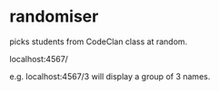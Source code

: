 # randomiser

picks students from CodeClan class at random. 

localhost:4567/<size of group> 

e.g. localhost:4567/3 will display a group of 3 names. 
